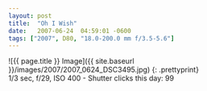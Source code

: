 ```yaml
---
layout: post
title:  "Oh I Wish"
date:   2007-06-24  04:59:01 -0600
tags: ["2007", D80, "18.0-200.0 mm f/3.5-5.6"]
---
```

![{{ page.title }} Image]({{ site.baseurl }}/images/2007/2007_0624_DSC3495.jpg)
{: .prettyprint}  
1/3 sec, f/29, ISO 400 - Shutter clicks this day: 99